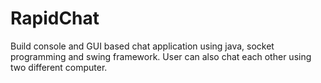 # RapidChat
Build console and GUI based chat application using java, socket programming and swing framework. User can also chat each other using two different computer. 
